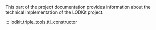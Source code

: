 This part of the project documentation provides information about the technical implementation of the LODKit project.


::: lodkit.triple_tools.ttl_constructor
